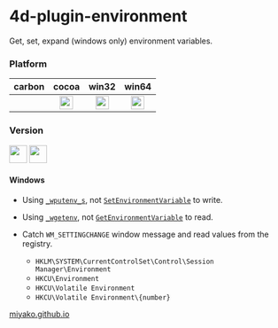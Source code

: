 # 4d-plugin-environment
Get, set, expand (windows only) environment variables.

### Platform

| carbon | cocoa | win32 | win64 |
|:------:|:-----:|:---------:|:---------:|
||<img src="https://cloud.githubusercontent.com/assets/1725068/22371562/1b091f0a-e4db-11e6-8458-8653954a7cce.png" width="24" height="24" />|<img src="https://cloud.githubusercontent.com/assets/1725068/22371562/1b091f0a-e4db-11e6-8458-8653954a7cce.png" width="24" height="24" />|<img src="https://cloud.githubusercontent.com/assets/1725068/22371562/1b091f0a-e4db-11e6-8458-8653954a7cce.png" width="24" height="24" />|

### Version

<img width="32" height="32" src="https://user-images.githubusercontent.com/1725068/73986501-15964580-4981-11ea-9ac1-73c5cee50aae.png"> <img src="https://user-images.githubusercontent.com/1725068/73987971-db2ea780-4984-11ea-8ada-e25fb9c3cf4e.png" width="32" height="32" />

#### Windows

* Using [``_wputenv_s``](https://docs.microsoft.com/en-us/cpp/c-runtime-library/reference/putenv-s-wputenv-s?view=vs-2019), not [``SetEnvironmentVariable``](https://docs.microsoft.com/en-us/windows/win32/api/winbase/nf-winbase-setenvironmentvariable) to write. 

* Using [``_wgetenv``](https://docs.microsoft.com/en-us/cpp/c-runtime-library/reference/getenv-wgetenv?view=vs-2019), not [``GetEnvironmentVariable``](https://docs.microsoft.com/en-us/windows/win32/api/winbase/nf-winbase-getenvironmentvariable) to read.

* Catch ``WM_SETTINGCHANGE`` window message and read values from the registry.

  * ``HKLM\SYSTEM\CurrentControlSet\Control\Session Manager\Environment``
  * ``HKCU\Environment``
  * ``HKCU\Volatile Environment``
  * ``HKCU\Volatile Environment\{number}``
  
[miyako.github.io](https://miyako.github.io/2020/06/26/4d-environment.html)
